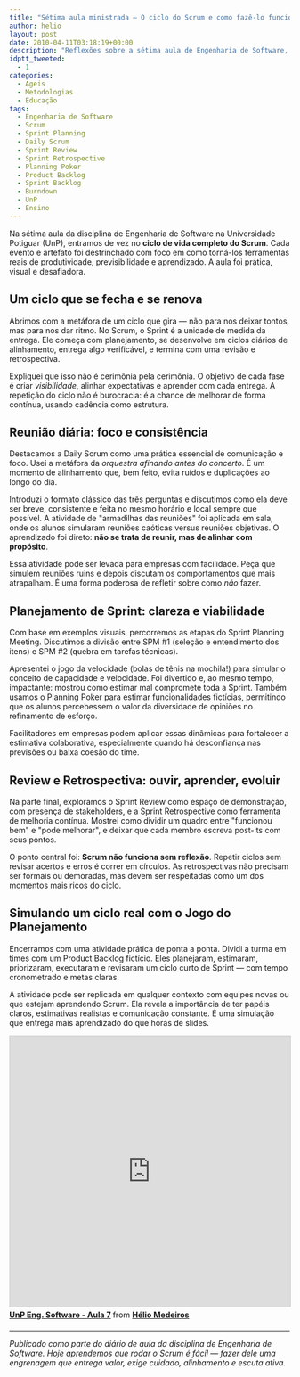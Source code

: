 ```yaml
---
title: "Sétima aula ministrada – O ciclo do Scrum e como fazê-lo funcionar"
author: helio
layout: post
date: 2010-04-11T03:18:19+00:00
description: "Reflexões sobre a sétima aula de Engenharia de Software, explorando o ciclo completo do Scrum, seus eventos, artefatos e práticas para produtividade real."
idptt_tweeted:
  - 1
categories:
  - Ageis
  - Metodologias
  - Educação
tags:
  - Engenharia de Software
  - Scrum
  - Sprint Planning
  - Daily Scrum
  - Sprint Review
  - Sprint Retrospective
  - Planning Poker
  - Product Backlog
  - Sprint Backlog
  - Burndown
  - UnP
  - Ensino
---
```


Na sétima aula da disciplina de Engenharia de Software na Universidade Potiguar (UnP), entramos de vez no **ciclo de vida completo do Scrum**. Cada evento e artefato foi destrinchado com foco em como torná-los ferramentas reais de produtividade, previsibilidade e aprendizado. A aula foi prática, visual e desafiadora.

## Um ciclo que se fecha e se renova

Abrimos com a metáfora de um ciclo que gira — não para nos deixar tontos, mas para nos dar ritmo. No Scrum, o Sprint é a unidade de medida da entrega. Ele começa com planejamento, se desenvolve em ciclos diários de alinhamento, entrega algo verificável, e termina com uma revisão e retrospectiva.

Expliquei que isso não é cerimônia pela cerimônia. O objetivo de cada fase é criar _visibilidade_, alinhar expectativas e aprender com cada entrega. A repetição do ciclo não é burocracia: é a chance de melhorar de forma contínua, usando cadência como estrutura.

## Reunião diária: foco e consistência

Destacamos a Daily Scrum como uma prática essencial de comunicação e foco. Usei a metáfora da _orquestra afinando antes do concerto_. É um momento de alinhamento que, bem feito, evita ruídos e duplicações ao longo do dia.

Introduzi o formato clássico das três perguntas e discutimos como ela deve ser breve, consistente e feita no mesmo horário e local sempre que possível. A atividade de "armadilhas das reuniões" foi aplicada em sala, onde os alunos simularam reuniões caóticas versus reuniões objetivas. O aprendizado foi direto: **não se trata de reunir, mas de alinhar com propósito**.

Essa atividade pode ser levada para empresas com facilidade. Peça que simulem reuniões ruins e depois discutam os comportamentos que mais atrapalham. É uma forma poderosa de refletir sobre como _não_ fazer.

## Planejamento de Sprint: clareza e viabilidade

Com base em exemplos visuais, percorremos as etapas do Sprint Planning Meeting. Discutimos a divisão entre SPM #1 (seleção e entendimento dos itens) e SPM #2 (quebra em tarefas técnicas).

Apresentei o jogo da velocidade (bolas de tênis na mochila!) para simular o conceito de capacidade e velocidade. Foi divertido e, ao mesmo tempo, impactante: mostrou como estimar mal compromete toda a Sprint. Também usamos o Planning Poker para estimar funcionalidades fictícias, permitindo que os alunos percebessem o valor da diversidade de opiniões no refinamento de esforço.

Facilitadores em empresas podem aplicar essas dinâmicas para fortalecer a estimativa colaborativa, especialmente quando há desconfiança nas previsões ou baixa coesão do time.

## Review e Retrospectiva: ouvir, aprender, evoluir

Na parte final, exploramos o Sprint Review como espaço de demonstração, com presença de stakeholders, e a Sprint Retrospective como ferramenta de melhoria contínua. Mostrei como dividir um quadro entre "funcionou bem" e "pode melhorar", e deixar que cada membro escreva post-its com seus pontos.

O ponto central foi: **Scrum não funciona sem reflexão**. Repetir ciclos sem revisar acertos e erros é correr em círculos. As retrospectivas não precisam ser formais ou demoradas, mas devem ser respeitadas como um dos momentos mais ricos do ciclo.

## Simulando um ciclo real com o Jogo do Planejamento

Encerramos com uma atividade prática de ponta a ponta. Dividi a turma em times com um Product Backlog fictício. Eles planejaram, estimaram, priorizaram, executaram e revisaram um ciclo curto de Sprint — com tempo cronometrado e metas claras.

A atividade pode ser replicada em qualquer contexto com equipes novas ou que estejam aprendendo Scrum. Ela revela a importância de ter papéis claros, estimativas realistas e comunicação constante. É uma simulação que entrega mais aprendizado do que horas de slides.

<div style="margin-bottom: 20px;">
<iframe src="https://www.slideshare.net/slideshow/embed_code/key/AwW0tPsYVA5QCk?startSlide=1" width="597" height="486" frameborder="0" marginwidth="0" marginheight="0" scrolling="no" style="border:1px solid #CCC; border-width:1px; margin-bottom:5px;max-width: 100%;" allowfullscreen></iframe> <div style="margin-bottom:5px"><strong> <a href="https://pt.slideshare.net/slideshow/unp-eng-software-aula-7/3462783" title="UnP Eng. Software - Aula 7" target="_blank">UnP Eng. Software - Aula 7</a> </strong> from <strong> <a href="https://www.slideshare.net/heliomedeiros" target="_blank">Hélio Medeiros</a> </strong></div>
</div>

---

_Publicado como parte do diário de aula da disciplina de Engenharia de Software. Hoje aprendemos que rodar o Scrum é fácil — fazer dele uma engrenagem que entrega valor, exige cuidado, alinhamento e escuta ativa._
